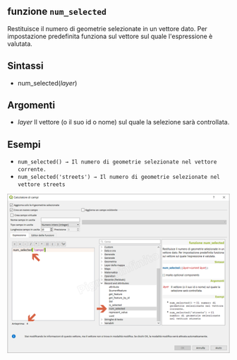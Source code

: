 ## funzione `num_selected`

Restituisce il numero di geometrie selezionate in un vettore dato. Per impostazione predefinita funziona sul vettore sul quale l'espressione è valutata.

## Sintassi

* num_selected(*layer*)

## Argomenti

* *layer* Il vettore (o il suo id o nome) sul quale la selezione sarà controllata.

## Esempi

* `num_selected() → Il numero di geometrie selezionate nel vettore corrente.`
* `num_selected('streets') → Il numero di geometrie selezionate nel vettore streets`


![](/img/record_e_attributi/num_selected1.png)